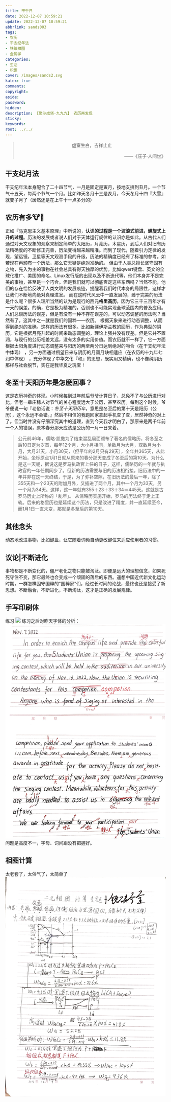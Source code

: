 ```yaml
---
title: 甲午日
date: 2022-12-07 10:59:21
update: 2022-12-07 10:59:21
abbrlink: sands003
tags:
- 农历
- 干支纪年法
- 铁碳相图
- 金属学
categories:
- 生活
- 积累
cover: /images/sands2.svg
katex: true
comments:
copyright:
aside: 
password:
hidden:
description: 【聚沙成塔·九九九】 农历再发现
sticky: 
keywords:
root: ../../
---
```


> <center>虚室生白，吉祥止止</center>
> <p align="right">——《庄子·人间世》</p>
## 干支纪月法
干支纪年法本身配合了二十四节气，一月是固定是寅月，按地支排到丑月。一个节气十五天，每两个节气一个月。比如昨天冬月十三是亥月，今天冬月十四『大雪』就变子月了（居然还是在上午十一点多分的）
## 农历有多🐮🍺
正如『马克思主义基本原理』中所说的，**认识的过程是一个波浪式前进，螺旋式上升的过程**。历法的发展或者说人们对于天体运行规律的认识亦是如此。从古代人们通过对天文现象的观察来制定简单的太阳历，月亮历，木星历，到后人们对旧有历法精确度的不断修正完善，历法变得越来越精准。而到了现代，随着引力定律的发现，望远镜，卫星等天文观测手段的升级，历法的精确度已经有了标准的参考。如若现在再颁布一个历法，那么它无疑是绝对准确的。
但由于人类总擅长坚守固有之物，先入为主的事物在社会总具有得天独厚的优势。比如qwert键盘、英文的全球化推广、美国的命名、Linux发行版的出现以及不断迭代等，他们本身并不是完美的事物，甚至是一个巧合。但是我们就可以彻底否定这些东西吗？当然不能，他们的存在恰恰反映了人类文明的发展痕迹，提醒着我们时代本身的局限性，这样才让我们不断地向绝对真理进发。
而在这时代风云中一直发展的，臻于完美的历法是什么呢？很多人理所当然的认为是现行的西元**格里高历**，因为它三千三百年才有一天的误差。的确，它是极为精准的，否则也不可能实现全球范围内的普及应用。人们总谈历法的误差，但是有没有一种不存在误差的，可以动态调整的历法呢？当然有了，这其中之一就是我们的国粹——农历。
根据天象来进行动态调整，从而得到绝对的准确。这样的历法有很多。比如新疆伊斯兰教的回历，作为典型的阴历，它是根据月亮升起的时间来动态调整的，理论上强并没有误差。但是它并不置润，与现行的公历相差太远，没有太多的实用价值。而农历就不一样了，它一方面根据太阳角度进行动态调整来与阳历的两至两分日达到绝对的吻合（在干支纪年法中体现） ，另一方面通过朔望日来与阴历的月圆月缺相适应（在农历的十九年七润中体现） ，充分体现了中华文化『和』的思想，既实用又精确，也不像纯阴历那样与社会脱节，实在是我华夏之瑰宝！
## 冬至十天阳历年是怎麽回事？
这是农历神奇的体现。小时候每到过年前后爷爷计算日子，总免不了与公历进行对比，但老一辈庄稼人对节气的关心程度远大于公历，甚至农历。每到这个时候，爷爷便说一句『老俗话说：*冬至十天阳历年*，意思是冬至后的第十天是阳历（公历），这个永远不会错。』然后不相信的我跑回家拿起手机查了查，居然神奇的对上了。但当时并没有仔细深究其中的道理，直到今天我才明白了，那原来是两千年前一个人的错误，原本春分那天应该是公历的一月一日来着。

> 公元前46年，儒略·凯撒为了结束混乱局面颁布了著名的儒略历，将冬至之后10日定为岁首，每年12个月，大小月相间，单数月为大月，双数月为小月，大月31天，小月30天，（但平年的2月只有29天），全年共365天，从此开始，坐标原点1月1日就从原来的春分那天变成了冬至后的第10天。为什么是这一天呢，据说这是罗马执政官上任的日子，这样，儒略历的一年就与执政官的一年任期同步了。但新的历法需要与旧的历法相衔接，旧历法中的一年并非在这一天终结，于是，为了弥补空隙，在旧历法的最后一年，除了355天和一个23天的附加月外，又插进了两个月，其中一个月为33天，另一个月为34天。这样，这一年就有355＋23＋33＋34＝445天。这就是古罗马历史上所称的「乱年」。 从儒略历实施开始，罗马的历法终于走上正轨。后来的格里历也是延续这个历法，只是改进了精度，并一直延续至今，而1月1日一直未变，那就是冬至后的第10天。

## 其他念头
动态地改进事物，比如键盘，让它随着词频自动更改键位来适应使用者的习惯。
## 议论|不断进化
事物都是不断变化的，僵尸老化之物只能被淘汰。即便是远大的理想信念，如果死死守住不变，那它最终也会变成一个顽固的落后的东西。遥想中国近代新文化运动时期，一群怎样固守国粹的"国粹家"们，经过长时间的论战，最终也还是接受了新思想。不断融合，不断进化，不断淘汰，这才是正确的发展规律。

## 手写印刷体
练习
![](../../../images/20221012/IMG_20221207_162548.jpg)
练习之后对昨天字体的分析：
![](../../../images/20221012/IMG_20221207_163843.jpg)
问题是高度不一，字母、词间距没有把握好。

## 相图计算
太老套了，太俗气了，太简单了
![](../../../images/20221012/IMG_20221207_215603.jpg)